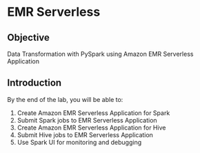 # EMR Serverless

## Objective

Data Transformation with PySpark using Amazon EMR Serverless Application

## Introduction

By the end of the lab, you will be able to:

1. Create Amazon EMR Serverless Application for Spark
1. Submit Spark jobs to EMR Serverless Application
1. Create Amazon EMR Serverless Application for Hive
1. Submit Hive jobs to EMR Serverless Application
1. Use Spark UI for monitoring and debugging
